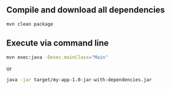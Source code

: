 
## Compile and download all dependencies

```sh
mvn clean package
```

## Execute via command line

```sh
mvn exec:java -Dexec.mainClass="Main"
```

or

```sh
java -jar target/my-app-1.0-jar-with-dependencies.jar
```
